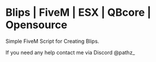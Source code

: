 # Blips | FiveM | ESX | QBcore | Opensource

Simple FiveM Script for Creating Blips. 

If you need any help contact me via Discord @pathz_
